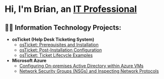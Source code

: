 <h1>Hi, I'm Brian, an <a href="https://linkedin.com/in/brianhosseininejad">IT Professional</a></h1>

<h2>👨‍💻 Information Technology Projects:</h2>

- <b>osTicket (Help Desk Ticketing System)</b>
  - [osTicket: Prerequisites and Installation](https://github.com/brianhnejad/osticket-prereqs)
  - [osTicket: Post-Installation Configuration](https://github.com/brianhnejad/post-install-config)
  - [osTicket: Ticket Lifecycle Examples](https://github.com/brianhnejad/ticket-lifecycle)
- <b>Microsoft Azure</b>
  - [Configuring On-premises Active Directory within Azure VMs](https://github.com/brianhnejad/configure-ad)
  - [Network Security Groups (NSGs) and Inspecting Network Protocols](https://github.com/brianhnejad/azure-network-protocols)

<!--
**brianhnejad/brianhnejad** is a ✨ _special_ ✨ repository because its `README.md` (this file) appears on your GitHub profile.

Here are some ideas to get you started:

- 🔭 I’m currently working on ...
- 🌱 I’m currently learning ...
- 👯 I’m looking to collaborate on ...
- 🤔 I’m looking for help with ...
- 💬 Ask me about ...
- 📫 How to reach me: ...
- 😄 Pronouns: ...
- ⚡ Fun fact: ...
-->
